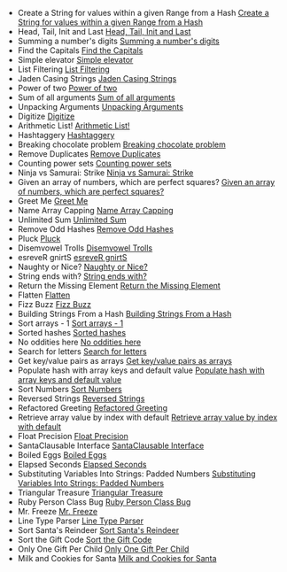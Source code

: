 - Create a String for values within a given Range from a Hash [Create a String for values within a given Range from a Hash](https://www.codewars.com/kata/create-a-string-for-values-within-a-given-range-from-a-hash)
- Head, Tail, Init and Last [Head, Tail, Init and Last](https://www.codewars.com/kata/head-tail-init-and-last)
- Summing  a number's digits [Summing  a number's digits](https://www.codewars.com/kata/summing-a-numbers-digits)
- Find the Capitals [Find the Capitals](https://www.codewars.com/kata/find-the-capitals)
- Simple elevator [Simple elevator](https://www.codewars.com/kata/simple-elevator)
- List Filtering [List Filtering](https://www.codewars.com/kata/list-filtering)
- Jaden Casing Strings [Jaden Casing Strings](https://www.codewars.com/kata/jaden-casing-strings)
- Power of two [Power of two](https://www.codewars.com/kata/power-of-two)
- Sum of all arguments [Sum of all arguments](https://www.codewars.com/kata/sum-of-all-arguments)
- Unpacking Arguments [Unpacking Arguments](https://www.codewars.com/kata/unpacking-arguments)
- Digitize [Digitize](https://www.codewars.com/kata/digitize)
- Arithmetic List! [Arithmetic List!](https://www.codewars.com/kata/arithmetic-list)
- Hashtaggery [Hashtaggery](https://www.codewars.com/kata/hashtaggery)
- Breaking chocolate problem [Breaking chocolate problem](https://www.codewars.com/kata/breaking-chocolate-problem)
- Remove Duplicates [Remove Duplicates](https://www.codewars.com/kata/remove-duplicates)
- Counting power sets [Counting power sets](https://www.codewars.com/kata/counting-power-sets)
- Ninja vs Samurai: Strike [Ninja vs Samurai: Strike](https://www.codewars.com/kata/ninja-vs-samurai-strike)
- Given an array of numbers, which are perfect squares? [Given an array of numbers, which are perfect squares?](https://www.codewars.com/kata/given-an-array-of-numbers-which-are-perfect-squares)
- Greet Me [Greet Me](https://www.codewars.com/kata/greet-me)
- Name Array Capping [Name Array Capping](https://www.codewars.com/kata/name-array-capping)
- Unlimited Sum [Unlimited Sum](https://www.codewars.com/kata/unlimited-sum)
- Remove Odd Hashes [Remove Odd Hashes](https://www.codewars.com/kata/remove-odd-hashes)
- Pluck [Pluck](https://www.codewars.com/kata/pluck)
- Disemvowel Trolls [Disemvowel Trolls](https://www.codewars.com/kata/disemvowel-trolls)
- esreveR gnirtS [esreveR gnirtS](https://www.codewars.com/kata/esrever-gnirts)
- Naughty or Nice? [Naughty or Nice?](https://www.codewars.com/kata/naughty-or-nice)
- String ends with? [String ends with?](https://www.codewars.com/kata/string-ends-with)
- Return the Missing Element [Return the Missing Element](https://www.codewars.com/kata/return-the-missing-element)
- Flatten [Flatten](https://www.codewars.com/kata/flatten-1)
- Fizz Buzz [Fizz Buzz](https://www.codewars.com/kata/fizz-buzz)
- Building Strings From a Hash [Building Strings From a Hash](https://www.codewars.com/kata/building-strings-from-a-hash)
- Sort arrays - 1 [Sort arrays - 1](https://www.codewars.com/kata/sort-arrays-1)
- Sorted hashes [Sorted hashes](https://www.codewars.com/kata/sorted-hashes)
- No oddities here [No oddities here](https://www.codewars.com/kata/no-oddities-here)
- Search for letters [Search for letters](https://www.codewars.com/kata/search-for-letters)
- Get key/value pairs as arrays [Get key/value pairs as arrays](https://www.codewars.com/kata/get-key-slash-value-pairs-as-arrays)
- Populate hash with array keys and default value [Populate hash with array keys and default value](https://www.codewars.com/kata/populate-hash-with-array-keys-and-default-value)
- Sort Numbers [Sort Numbers](https://www.codewars.com/kata/sort-numbers)
- Reversed Strings [Reversed Strings](https://www.codewars.com/kata/reversed-strings)
- Refactored Greeting [Refactored Greeting](https://www.codewars.com/kata/refactored-greeting)
- Retrieve array value by index with default [Retrieve array value by index with default](https://www.codewars.com/kata/retrieve-array-value-by-index-with-default)
- Float Precision [Float Precision](https://www.codewars.com/kata/float-precision)
- SantaClausable Interface [SantaClausable Interface](https://www.codewars.com/kata/santaclausable-interface)
- Boiled Eggs [Boiled Eggs](https://www.codewars.com/kata/boiled-eggs)
- Elapsed Seconds [Elapsed Seconds](https://www.codewars.com/kata/elapsed-seconds)
- Substituting Variables Into Strings: Padded Numbers [Substituting Variables Into Strings: Padded Numbers](https://www.codewars.com/kata/substituting-variables-into-strings-padded-numbers)
- Triangular Treasure [Triangular Treasure](https://www.codewars.com/kata/triangular-treasure)
- Ruby Person Class Bug [Ruby Person Class Bug](https://www.codewars.com/kata/ruby-person-class-bug)
- Mr. Freeze [Mr. Freeze](https://www.codewars.com/kata/mr-freeze)
- Line Type Parser [Line Type Parser](https://www.codewars.com/kata/line-type-parser)
- Sort Santa's Reindeer [Sort Santa's Reindeer](https://www.codewars.com/kata/sort-santas-reindeer)
- Sort the Gift Code [Sort the Gift Code](https://www.codewars.com/kata/sort-the-gift-code)
- Only One Gift Per Child [Only One Gift Per Child](https://www.codewars.com/kata/only-one-gift-per-child)
- Milk and Cookies for Santa [Milk and Cookies for Santa](https://www.codewars.com/kata/milk-and-cookies-for-santa)
